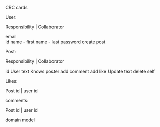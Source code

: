 CRC cards


User:

Responsibility  |  Collaborator

email               
id
name - first
name - last
password
create post



Post:

Responsibility  |  Collaborator

id                     User
text
Knows poster
add comment
add like
Update text
delete self



Likes:

Post id  |  user id



comments:

Post id  |  user id














domain model

